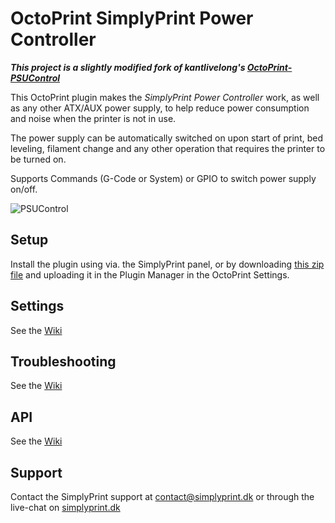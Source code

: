 # OctoPrint SimplyPrint Power Controller
**_This project is a slightly modified fork of kantlivelong's [OctoPrint-PSUControl](https://github.com/kantlivelong/OctoPrint-PSUControl)_** 

This OctoPrint plugin makes the _SimplyPrint Power Controller_ work, as well as any other ATX/AUX power supply, to help reduce power consumption and noise when the printer is not in use.

The power supply can be automatically switched on upon start of print, bed leveling, filament change and any other operation that requires the printer to be turned on. 

Supports Commands (G-Code or System) or GPIO to switch power supply on/off.

![PSUControl](psucontrol_navbar_settings.png?raw=true)
 
 
## Setup
Install the plugin using via. the SimplyPrint panel, or by downloading [this zip file](https://github.com/SimplyPrint/OctoPrint-SimplyPowerController/archive/master.zip) and uploading it in the Plugin Manager in the OctoPrint Settings.
 
## Settings
See the [Wiki](https://github.com/kantlivelong/OctoPrint-PSUControl/wiki/Settings)
 
## Troubleshooting
See the [Wiki](https://github.com/kantlivelong/OctoPrint-PSUControl/wiki/Troubleshooting)

## API
See the [Wiki](https://github.com/kantlivelong/OctoPrint-PSUControl/wiki/API)

## Support
Contact the SimplyPrint support at [contact@simplyprint.dk](mailto:contact@simplyprint.dk) or through the live-chat on [simplyprint.dk](https://simplyprint.dk/)
